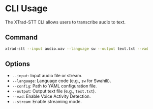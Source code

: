 # CLI Usage

The XTrad-STT CLI allows users to transcribe audio to text.

## Command
```bash
xtrad-stt --input audio.wav --language sw --output text.txt --vad
```

## Options
- `--input`: Input audio file or stream.
- `--language`: Language code (e.g., `sw` for Swahili).
- `--config`: Path to YAML configuration file.
- `--output`: Output text file (e.g., `text.txt`).
- `--vad`: Enable Voice Activity Detection.
- `--stream`: Enable streaming mode.